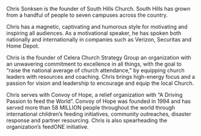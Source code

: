 ﻿---
name: Chris Sonksen
description: Founder, South Hills Church
picture: Sonksen2.jpg
twitter: handle
---

Chris Sonksen is the founder of South Hills Church. South Hills has grown from a handful of people to seven campuses across the country.

Chris has a magnetic, captivating and humorous style for motivating and inspiring all audiences. As a motivational speaker, he has spoken both nationally and internationally in companies such as Verizon, Securitas and Home Depot.

Chris is the founder of Celera Church Strategy Group an organization with an unwavering commitment to excellence in all things, with the goal to “raise the national average of church attendance,” by equipping church leaders with resources and coaching. Chris brings high-energy focus and a passion for vision and leadership to encourage and equip the local Church.

Chris serves with Convoy of Hope, a relief organization with “A Driving Passion to feed the World”.  Convoy of Hope was founded in 1994 and has served more than 58 MILLION people throughout the world through international children’s feeding initiatives, community outreaches, disaster response and partner resourcing. Chris is also spearheading the organization’s feedONE initiative.